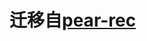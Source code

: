 <!--
 * @Author: jackning 270580156@qq.com
 * @Date: 2024-08-10 17:04:31
 * @LastEditors: jackning 270580156@qq.com
 * @LastEditTime: 2024-08-10 17:05:47
 * @Description: bytedesk.com https://github.com/Bytedesk/bytedesk
 *   Please be aware of the BSL license restrictions before installing Bytedesk IM –
 *  selling, reselling, or hosting Bytedesk IM as a service is a breach of the terms and automatically terminates your rights under the license.
 *  仅支持企业内部员工自用，严禁私自用于销售、二次销售或者部署SaaS方式销售
 *  Business Source License 1.1: https://github.com/Bytedesk/bytedesk/blob/main/LICENSE
 *  contact: 270580156@qq.com
 * 联系：270580156@qq.com
 * Copyright (c) 2024 by bytedesk.com, All Rights Reserved.
-->

# 迁移自[pear-rec](https://github.com/027xiguapi/pear-rec)
